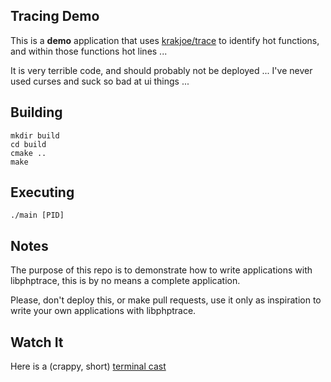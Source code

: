 Tracing Demo
------------

This is a **demo** application that uses [krakjoe/trace](https://github.com/krakjoe/trace) to identify hot functions, and within those functions hot lines ...

It is very terrible code, and should probably not be deployed ... I've never used curses and suck so bad at ui things ...

Building
--------

    mkdir build
    cd build
    cmake ..
    make

Executing
---------

    ./main [PID]
    
Notes
-----

The purpose of this repo is to demonstrate how to write applications with libphptrace, this is by no means a complete application.

Please, don't deploy this, or make pull requests, use it only as inspiration to write your own applications with libphptrace.

Watch It
--------

Here is a (crappy, short) [terminal cast](https://asciinema.org/a/SGHICn2KuRrqF5ZB6RsriXYTa)
